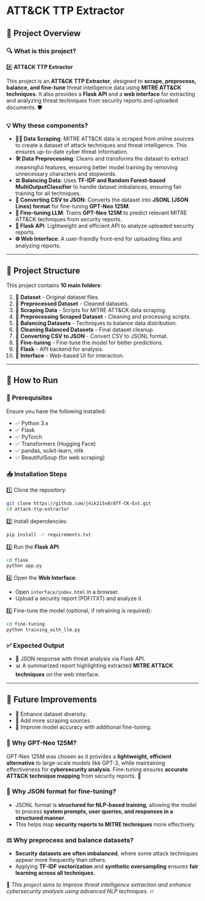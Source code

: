 # ATT&CK TTP Extractor

## 📌 Project Overview

### 🔍 What is this project?

\#️⃣ **ATT&CK TTP Extractor**

This project is an **ATT&CK TTP Extractor**, designed to **scrape, preprocess, balance, and fine-tune** threat intelligence data using **MITRE ATT&CK techniques**. It also provides a **Flask API** and a **web interface** for extracting and analyzing threat techniques from security reports and uploaded documents. 🛡️

### 💡 Why these components?

- **🕵️‍♂️ Data Scraping**: MITRE ATT&CK data is scraped from online sources to create a dataset of attack techniques and threat intelligence. This ensures up-to-date cyber threat information.
- **🛠️ Data Preprocessing**: Cleans and transforms the dataset to extract meaningful features, ensuring better model training by removing unnecessary characters and stopwords.
- **⚖️ Balancing Data**: Uses **TF-IDF and Random Forest-based MultiOutputClassifier** to handle dataset imbalances, ensuring fair training for all techniques.
- **🔄 Converting CSV to JSON**: Converts the dataset into **JSONL (JSON Lines) format** for fine-tuning **GPT-Neo 125M**.
- **🧠 Fine-tuning LLM**: Trains **GPT-Neo 125M** to predict relevant MITRE ATT&CK techniques from security reports.
- **🔗 Flask API**: Lightweight and efficient API to analyze uploaded security reports.
- **🌐 Web Interface**: A user-friendly front-end for uploading files and analyzing reports.

---

## 📂 Project Structure

This project contains **10 main folders**:

1. 📁 **Dataset** - Original dataset files.
2. 📁 **Preprocessed Dataset** - Cleaned datasets.
3. 📁 **Scraping Data** - Scripts for MITRE ATT&CK data scraping.
4. 📁 **Preprocessing Scraped Dataset** - Cleaning and processing scripts.
5. 📁 **Balancing Datasets** - Techniques to balance data distribution.
6. 📁 **Cleaning Balanced Datasets** - Final dataset cleanup.
7. 📁 **Converting CSV to JSON** - Convert CSV to JSONL format.
8. 📁 **Fine-tuning** - Fine-tune the model for better predictions.
9. 📁 **Flask** - API backend for analysis.
10. 📁 **Interface** - Web-based UI for interaction.

---

## 🚀 How to Run

### 🔧 Prerequisites

Ensure you have the following installed:

- ✅ Python 3.x
- ✅ Flask
- ✅ PyTorch
- ✅ Transformers (Hugging Face)
- ✅ pandas, scikit-learn, nltk
- ✅ BeautifulSoup (for web scraping)

### 📥 Installation Steps

1️⃣ Clone the repository:

```sh
git clone https://github.com/j4ik2i5x0/ATT-CK-Ext.git
cd attack-ttp-extractor
```

2️⃣ Install dependencies:

```sh
pip install -r requirements.txt
```

3️⃣ Run the **Flask API**:

```sh
cd flask
python app.py
```

4️⃣ Open the **Web Interface**:

- Open `interface/index.html` in a browser.
- Upload a security report (PDF/TXT) and analyze it.

5️⃣ Fine-tune the model (optional, if retraining is required):

```sh
cd fine-tuning
python training_with_llm.py
```

### ✅ Expected Output

- 📝 JSON response with threat analysis via Flask API.
- 📊 A summarized report highlighting extracted **MITRE ATT&CK techniques** on the web interface.

---

## 🔮 Future Improvements

- 🔄 Enhance dataset diversity.
- 📡 Add more scraping sources.
- 🎯 Improve model accuracy with additional fine-tuning.

### 🤖 Why **GPT-Neo 125M**?

GPT-Neo 125M was chosen as it provides a **lightweight, efficient alternative** to large-scale models like GPT-3, while maintaining effectiveness for **cybersecurity analysis**. Fine-tuning ensures **accurate ATT&CK technique mapping** from security reports. 🔐

### 📄 Why JSON format for fine-tuning?

- JSONL format is **structured for NLP-based training**, allowing the model to process **system prompts, user queries, and responses in a structured manner**.
- This helps map **security reports to MITRE techniques** more effectively.

### ⚖️ Why preprocess and balance datasets?

- **Security datasets are often imbalanced**, where some attack techniques appear more frequently than others.
- Applying **TF-IDF vectorization** and **synthetic oversampling** ensures **fair learning across all techniques**.

📌 *This project aims to improve threat intelligence extraction and enhance cybersecurity analysis using advanced NLP techniques.* 🔥

